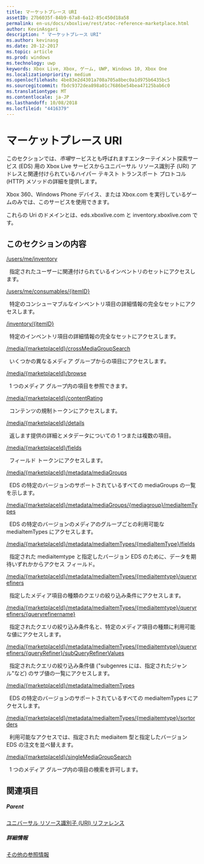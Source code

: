 ```yaml
---
title: マーケットプレース URI
assetID: 27b6035f-84b9-67a8-6a12-85c450d18a58
permalink: en-us/docs/xboxlive/rest/atoc-reference-marketplace.html
author: KevinAsgari
description: " マーケットプレース URI"
ms.author: kevinasg
ms.date: 20-12-2017
ms.topic: article
ms.prod: windows
ms.technology: uwp
keywords: Xbox Live, Xbox, ゲーム, UWP, Windows 10, Xbox One
ms.localizationpriority: medium
ms.openlocfilehash: 4be83e2d4301a708a705a8bec0a1d975b6435bc5
ms.sourcegitcommit: fbdc9372dea898a01c7686be54bea47125bab6c0
ms.translationtype: MT
ms.contentlocale: ja-JP
ms.lasthandoff: 10/08/2018
ms.locfileid: "4416379"
---
```

# <a name="marketplace-uris"></a>マーケットプレース URI

このセクションでは、*市場*サービスとも呼ばれますエンターテイメント探索サービス (EDS) 用の Xbox Live サービスからユニバーサル リソース識別子 (URI) アドレスと関連付けられているハイパー テキスト トランスポート プロトコル (HTTP) メソッドの詳細を提供します。

Xbox 360、Windows Phone デバイス、または Xbox.com を実行しているゲームのみでは、このサービスを使用できます。

これらの Uri のドメインとは、eds.xboxlive.com と inventory.xboxlive.com です。

<a id="ID4EPB"></a>

 
## <a name="in-this-section"></a>このセクションの内容

[/users/me/inventory](uri-inventory.md)

&nbsp;&nbsp;指定されたユーザーに関連付けられているインベントリのセットにアクセスします。

[/users/me/consumables/{itemID}](uri-inventoryconsumablesitemurl.md)

&nbsp;&nbsp;特定のコンシューマブルなインベントリ項目の詳細情報の完全なセットにアクセスします。

[/inventory/{itemID}](uri-inventoryitemurl.md)

&nbsp;&nbsp;特定のインベントリ項目の詳細情報の完全なセットにアクセスします。

[/media/{marketplaceId}/crossMediaGroupSearch](uri-localecrossmediagroupsearch.md)

&nbsp;&nbsp;いくつかの異なるメディア グループからの項目にアクセスします。

[/media/{marketplaceId}/browse](uri-medialocalebrowse.md)

&nbsp;&nbsp;1 つのメディア グループ内の項目を参照できます。

[/media/{marketplaceId}/contentRating](uri-medialocalecontentrating.md)

&nbsp;&nbsp;コンテンツの規制トークンにアクセスします。

[/media/{marketplaceId}/details](uri-medialocaledetails.md)

&nbsp;&nbsp;返します提供の詳細とメタデータについての 1 つまたは複数の項目。

[/media/{marketplaceId}/fields](uri-medialocalefields.md)

&nbsp;&nbsp;フィールド トークンにアクセスします。

[/media/{marketplaceId}/metadata/mediaGroups](uri-medialocalemetadatamediagroups.md)

&nbsp;&nbsp;EDS の特定のバージョンのサポートされているすべての mediaGroups の一覧を示します。

[/media/{marketplaceId}/metadata/mediaGroups/{mediagroup}/mediaItemTypes](uri-medialocalemetadatamediagroupsmediaitemtypes.md)

&nbsp;&nbsp;EDS の特定のバージョンのメディアのグループごとの利用可能な mediaItemTypes にアクセスします。

[/media/{marketplaceId}/metadata/mediaItemTypes/{mediaItemType}/fields](uri-medialocalemetadatamediaitemtypefields.md)

&nbsp;&nbsp;指定された mediaitemtype と指定したバージョン EDS のために、データを期待いずれかからアクセス フィールド。

[/media/{marketplaceId}/metadata/mediaItemTypes/{mediaitemtype}/queryrefiners](uri-medialocalemetadatamediaitemtypequeryrefiners.md)

&nbsp;&nbsp;指定したメディア項目の種類のクエリの絞り込み条件にアクセスします。

[/media/{marketplaceId}/metadata/mediaItemTypes/{mediaitemtype}/queryrefiners/{queryrefinername}](uri-medialocalemetadatamediaitemtypequeryrefinersqueryrefinername.md)

&nbsp;&nbsp;指定されたクエリの絞り込み条件名と、特定のメディア項目の種類に利用可能な値にアクセスします。

[/media/{marketplaceId}/metadata/mediaItemTypes/{mediaitemtype}/queryrefiners/{queryRefiner}/subQueryRefinerValues](uri-medialocalemediaitemtypequeryrefinersubqueryrefinervalues.md)

&nbsp;&nbsp;指定されたクエリの絞り込み条件値 ("subgenres には、指定されたジャンル"など) のサブ値の一覧にアクセスします。

[/media/{marketplaceId}/metadata/mediaItemTypes](uri-medialocalemetadatamediaitemtypes.md)

&nbsp;&nbsp;EDS の特定のバージョンのサポートされているすべての mediaItemTypes にアクセスします。

[/media/{marketplaceId}/metadata/mediaItemTypes/{mediaitemtype}/sortorders](uri-medialocalemetadatamediaitemtypesortorders.md)

&nbsp;&nbsp;利用可能なアクセスでは、指定された mediaitem 型と指定したバージョン EDS の注文を並べ替えます。

[/media/{marketplaceId}/singleMediaGroupSearch](uri-medialocalesinglemediagroupsearch.md)

&nbsp;&nbsp;1 つのメディア グループ内の項目の検索を許可します。

<a id="ID4EFD"></a>


## <a name="see-also"></a>関連項目

<a id="ID4EHD"></a>


##### <a name="parent"></a>Parent

[ユニバーサル リソース識別子 (URI) リファレンス](../atoc-xboxlivews-reference-uris.md)


<a id="ID4ERD"></a>


##### <a name="further-information"></a>詳細情報

[その他の参照情報](../../additional/atoc-xboxlivews-reference-additional.md)
